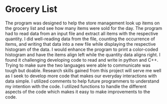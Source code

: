 # Grocery List
The program was designed to help the store management look up items on the grocery list and see how many items were sold for the day. The program had to read data from an input file and extract all items with the respective quantity. I did well-reading data from the file, counting the occurrence of items, and writing that data into a new file while displaying the respective histogram of the data. I would enhance the program to print a color-coded histogram and have the items align left while the quantity data aligns right. I found it challenging developing code to read and write in python and C++. Trying to make sure the two languages were able to communicate was tough but doable. Research skills gained from this project will serve me well as I seek to develop more code that makes our everyday interactions with data simple. I utilized comments to help future programmers to understand my intention with the code. I utilized functions to handle the different aspects of the code which makes it easy to make improvements to the code.
